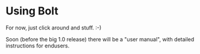 Using Bolt
==========

For now, just click around and stuff. :-)

Soon (before the big 1.0 release) there will be a "user manual", with detailed
instructions for endusers.
